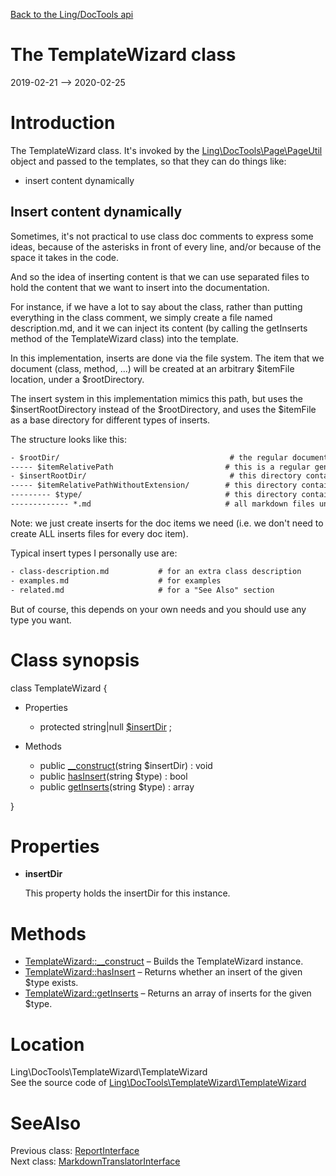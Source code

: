 [Back to the Ling/DocTools api](https://github.com/lingtalfi/DocTools/blob/master/doc/api/Ling/DocTools.md)



The TemplateWizard class
================
2019-02-21 --> 2020-02-25






Introduction
============

The TemplateWizard class.
It's invoked by the [Ling\DocTools\Page\PageUtil](https://github.com/lingtalfi/DocTools/blob/master/doc/api/Ling/DocTools/Page/PageUtil.md) object and passed to the templates, so that they can
do things like:

- insert content dynamically


Insert content dynamically
-------------------------
Sometimes, it's not practical to use class doc comments to express some ideas, because of the asterisks in front
of every line, and/or because of the space it takes in the code.

And so the idea of inserting content is that we can use separated files to hold the content that we want to insert
into the documentation.

For instance, if we have a lot to say about the class, rather than putting everything in the class comment,
we simply create a file named description.md, and it we can inject its content (by calling the getInserts method
of the TemplateWizard class) into the template.


In this implementation, inserts are done via the file system.
The item that we document (class, method, ...) will be created at an arbitrary $itemFile location, under a $rootDirectory.

The insert system in this implementation mimics this path, but uses the $insertRootDirectory instead of the $rootDirectory,
and uses the $itemFile as a base directory for different types of inserts.

The structure looks like this:

```txt
- $rootDir/                                      # the regular documentation items are created under this directory
----- $itemRelativePath                         # this is a regular generated documentation item (class, method, ...)
- $insertRootDir/                                # this directory contains all our inserts, it mimics the $rootDir structure
----- $itemRelativePathWithoutExtension/        # this directory contains the potential inserts for the $itemRelativePath doc item in particular
--------- $type/                                # this directory contains all inserts of type $type for the $itemRelativePath doc item in particular
------------- *.md                              # all markdown files under this directory, recursively, are insert files of type $type for the $itemRelativePath doc item in particular
```


Note: we just create inserts for the doc items we need (i.e. we don't need to create ALL inserts files for every doc item).




Typical insert types I personally use are:

```txt
- class-description.md           # for an extra class description
- examples.md                    # for examples
- related.md                     # for a "See Also" section
```


But of course, this depends on your own needs and you should use any type you want.



Class synopsis
==============


class <span class="pl-k">TemplateWizard</span>  {

- Properties
    - protected string|null [$insertDir](#property-insertDir) ;

- Methods
    - public [__construct](https://github.com/lingtalfi/DocTools/blob/master/doc/api/Ling/DocTools/TemplateWizard/TemplateWizard/__construct.md)(string $insertDir) : void
    - public [hasInsert](https://github.com/lingtalfi/DocTools/blob/master/doc/api/Ling/DocTools/TemplateWizard/TemplateWizard/hasInsert.md)(string $type) : bool
    - public [getInserts](https://github.com/lingtalfi/DocTools/blob/master/doc/api/Ling/DocTools/TemplateWizard/TemplateWizard/getInserts.md)(string $type) : array

}




Properties
=============

- <span id="property-insertDir"><b>insertDir</b></span>

    This property holds the insertDir for this instance.
    
    



Methods
==============

- [TemplateWizard::__construct](https://github.com/lingtalfi/DocTools/blob/master/doc/api/Ling/DocTools/TemplateWizard/TemplateWizard/__construct.md) &ndash; Builds the TemplateWizard instance.
- [TemplateWizard::hasInsert](https://github.com/lingtalfi/DocTools/blob/master/doc/api/Ling/DocTools/TemplateWizard/TemplateWizard/hasInsert.md) &ndash; Returns whether an insert of the given $type exists.
- [TemplateWizard::getInserts](https://github.com/lingtalfi/DocTools/blob/master/doc/api/Ling/DocTools/TemplateWizard/TemplateWizard/getInserts.md) &ndash; Returns an array of inserts for the given $type.





Location
=============
Ling\DocTools\TemplateWizard\TemplateWizard<br>
See the source code of [Ling\DocTools\TemplateWizard\TemplateWizard](https://github.com/lingtalfi/DocTools/blob/master/TemplateWizard/TemplateWizard.php)



SeeAlso
==============
Previous class: [ReportInterface](https://github.com/lingtalfi/DocTools/blob/master/doc/api/Ling/DocTools/Report/ReportInterface.md)<br>Next class: [MarkdownTranslatorInterface](https://github.com/lingtalfi/DocTools/blob/master/doc/api/Ling/DocTools/Translator/MarkdownTranslatorInterface.md)<br>
